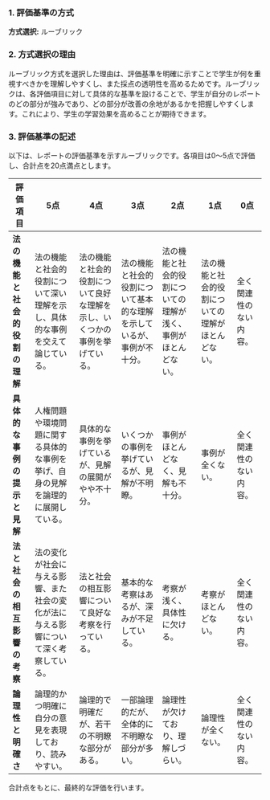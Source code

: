 ### 1. 評価基準の方式
**方式選択:** ルーブリック

### 2. 方式選択の理由
ルーブリック方式を選択した理由は、評価基準を明確に示すことで学生が何を重視すべきかを理解しやすくし、また採点の透明性を高めるためです。ルーブリックは、各評価項目に対して具体的な基準を設けることで、学生が自分のレポートのどの部分が強みであり、どの部分が改善の余地があるかを把握しやすくします。これにより、学生の学習効果を高めることが期待できます。

### 3. 評価基準の記述
以下は、レポートの評価基準を示すルーブリックです。各項目は0〜5点で評価し、合計点を20点満点とします。

| 評価項目 | 5点 | 4点 | 3点 | 2点 | 1点 | 0点 |
|----------|------|------|------|------|------|------|
| **法の機能と社会的役割の理解** | 法の機能と社会的役割について深い理解を示し、具体的な事例を交えて論じている。 | 法の機能と社会的役割について良好な理解を示し、いくつかの事例を挙げている。 | 法の機能と社会的役割について基本的な理解を示しているが、事例が不十分。 | 法の機能と社会的役割についての理解が浅く、事例がほとんどない。 | 法の機能と社会的役割についての理解がほとんどない。 | 全く関連性のない内容。 |
| **具体的な事例の提示と見解** | 人権問題や環境問題に関する具体的な事例を挙げ、自身の見解を論理的に展開している。 | 具体的な事例を挙げているが、見解の展開がやや不十分。 | いくつかの事例を挙げているが、見解が不明瞭。 | 事例がほとんどなく、見解も不十分。 | 事例が全くない。 | 全く関連性のない内容。 |
| **法と社会の相互影響の考察** | 法の変化が社会に与える影響、また社会の変化が法に与える影響について深く考察している。 | 法と社会の相互影響について良好な考察を行っている。 | 基本的な考察はあるが、深みが不足している。 | 考察が浅く、具体性に欠ける。 | 考察がほとんどない。 | 全く関連性のない内容。 |
| **論理性と明確さ** | 論理的かつ明確に自分の意見を表現しており、読みやすい。 | 論理的で明確だが、若干の不明瞭な部分がある。 | 一部論理的だが、全体的に不明瞭な部分が多い。 | 論理性が欠けており、理解しづらい。 | 論理性が全くない。 | 全く関連性のない内容。 |

合計点をもとに、最終的な評価を行います。